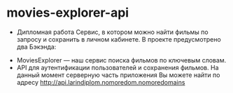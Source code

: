 # movies-explorer-api
* Дипломная работа
Сервис, в котором можно найти фильмы по запросу и сохранить в личном кабинете.
В проекте предусмотрено два Бэкэнда:
- MoviesExplorer — наш сервис поиска фильмов по ключевым словам.
- API для аутентификации пользователей и сохранения фильмов. На данный момент серверную часть приложения Вы можете найти по адресу http://api.larindiplom.nomoredom.nomoredomains

